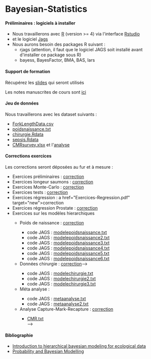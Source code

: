# Bayesian-Statistics

<h4>Préliminaires : logiciels à installer</h4>
        <p>
        <ul>
            <li>Nous travaillerons avec <a href="https://www.r-project.org" target="new">R</a> (version >= 4) via l'interface <a href="https://www.rstudio.com/products/rstudio/download/" target="new">Rstudio</a></li>
            <li>et le logiciel <a href="http://sourceforge.net/projects/mcmc-jags/" target="new">Jags</a></li>
            <li>Nous aurons besoin des packages R suivant :
            <ul>
              <li>rjags (attention, il faut que le logiciel JAGS soit installé avant d'installer ce package sous R)</li>
              <li>bayess, BayesFactor, BMA, BAS, lars</li>
            </ul>
        </ul>
        </p>

<h4>Support de formation</h4>
        <p>Récupérez les <a href="Statistique-Bayesienne.pdf" target="new">slides</a> qui seront utilisés<!--, et la <a href="Statistique-Bayesienne-annoté.pdf" target="new">version annotée</a> pendant la formation --></p>
        <p>Les notes manuscrites de cours sont <a href="2023-05-NotesFormationStatBayes.pdf" target="new">ici</a></p>
<h4>Jeu de donn&eacute;es</h4>
        <p>Nous travaillerons avec les dataset suivants :
        <ul>
            <li><a href="ForkLengthData.csv">ForkLengthData.csv</a></li>
            <li><a href="poidsnaissance.txt">poidsnaissance.txt</a></li>
            <li><a href="chirurgie.Rdata">chirurgie.Rdata</a></li>
            <li><a href="sepsis.Rdata">sepsis.Rdata</a></li>
            <li><a href="CMRsurvey.xlsx">CMRsurvey.xlsx</a> et l'<a href="CMRsurvey-Analysis.pdf">analyse </a></li>
        </ul>
        </p>
<h4>Corrections exercices</h4>
        <p> Les corrections seront déposées au fur et à mesure :
        <ul>
           <li>Exercices préliminaires :  <a href="Exercices-Prelim.pdf" target="new">correction</a></li>
           <li>Exercices longeur saumons : <a href="Exercices-Poissons.pdf" target="new">correction</a> </li>
           <li>Exercices Monte-Carlo : <a href="Exercices-MonteCarlo.pdf" target="new">correction</a></li>
           <li>Exercices tests :  <a href="Exercices-Tests.pdf" target="new">correction</a></li>
           <li>Exercices régression : a href="Exercices-Regression.pdf" target="new">correction</a> </li>
           <li>Exercices régression Prostate :  <a href="Exercices-Prostate.pdf" target="new">correction</a></li>
          <li>Exercices sur les modèles hierarchiques</li>
           <ul>
              <li>Poids de naissance : <a href="PoidsNaissance.pdf">correction</a></li>
              <ul>
                                          <li>code JAGS : <a href="modelepoidsnaissance.txt">modelepoidsnaissance.txt</a></li>
                                       <li>code JAGS : <a href="modelepoidsnaissance2.txt">modelepoidsnaissance2.txt</a></li>
                                       <li>code JAGS : <a href="modelepoidsnaissance3.txt">modelepoidsnaissance3.txt</a></li>
                                       <li>code JAGS : <a href="modelepoidsnaissance4.txt">modelepoidsnaissance4.txt</a></li>
                                       <li>code JAGS : <a href="modelepoidsnaissance5.txt">modelepoidsnaissance5.txt</a></li>
                                       <li>code JAGS : <a href="modelepoidsnaissance6.txt">modelepoidsnaissance6.txt</a></li>
              </ul>
              <li>Données chirurgie : <a href="Chirurgie.pdf">correction</a>--></li>
              <ul>
                                      <li>code JAGS : <a href="modelechirurgie.txt">modelechirurgie.txt</a></li>
                                      <li>code JAGS : <a href="modelechirurgie2.txt">modelechirurgie2.txt</a></li>
                                      <li>code JAGS : <a href="modelechirurgie3.txt">modelechirurgie3.txt</a></li>
              </ul>
              <li>Méta analyse : <!--<a href="MetaAnalyse.pdf">correction</a>--></li>
              <ul>
                                      <li>code JAGS : <a href="metaanalyse.txt">metaanalyse.txt</a></li>
                                      <li>code JAGS : <a href="metaanalyse2.txt">metaanalyse2.txt</a></li>
              </ul>
              <li>Analyse Capture-Mark-Recapture : <a href="capture-mark-recapture.pdf">correction</a></li>
              <ul>
                                      <li><a href="CMR.txt">CMR.txt</a></li>-->
              </ul>
           </ul>
        </ul>
        </p>
        
                    
<h4>Bibliographie</h4>
          <p>
          <ul>
           <li><a href="http://sirs.agrocampus-ouest.fr/bayes_V2/index.html" target="new">Introduction to hierarchical bayesian modeling for ecological data</a></li>
             <li><a href="https://bayesball.github.io/BOOK/probability-a-measurement-of-uncertainty.html" target="new">Probability and Bayesian Modelling</a></li>
             </ul>
            </p>
